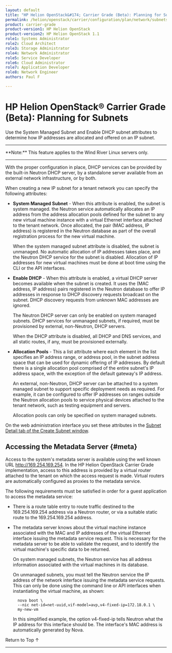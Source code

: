 ```yaml
---
layout: default
title: "HP Helion OpenStack&#174; Carrier Grade (Beta): Planning for Subnets"
permalink: /helion/openstack/carrier/configuration/plan/network/subnets/
product: carrier-grade
product-version1: HP Helion OpenStack
product-version2: HP Helion OpenStack 1.1
role1: Systems Administrator 
role2: Cloud Architect 
role3: Storage Administrator 
role4: Network Administrator 
role5: Service Developer 
role6: Cloud Administrator 
role7: Application Developer 
role8: Network Engineer 
authors: Paul F

---
```

<!--UNDER REVISION-->

<script>

function PageRefresh {
onLoad="window.refresh"
}

PageRefresh();

</script>

<!-- <p style="font-size: small;"> <a href="/helion/openstack/carrier/services/imaging/overview/">&#9664; PREV</a> | <a href="/helion/openstack/carrier/services/overview/">&#9650; UP</a> | <a href="/helion/openstack/carrier/services/object/overview/"> NEXT &#9654</a> </p> -->

# HP Helion OpenStack&#174; Carrier Grade (Beta): Planning for Subnets
<!-- From the Titanium Server Admin Guide -->

Use the System Managed Subnet and Enable DHCP subnet attributes to determine how IP addresses are allocated and offered on an IP subnet.

<hr>
**Note:** This feature applies to the Wind River Linux servers only.
<hr>

With the proper configuration in place, DHCP services can be provided by the built-in Neutron DHCP server, by a standalone server available from an external network infrastructure, or by both.

When creating a new IP subnet for a tenant network you can specify the following attributes:

* **System Managed Subnet** - When this attribute is enabled, the subnet is system managed. the Neutron service automatically allocates an IP address from the address allocation pools defined for the subnet to any new virtual machine instance with a virtual Ethernet interface attached to the tenant network. Once allocated, the pair (MAC address, IP address) is registered in the Neutron database as part of the overall registration process for the new virtual machine.

	When the system managed subnet attribute is disabled, the subnet is unmanaged. No automatic allocation of IP addresses takes place, and the Neutron DHCP service for the subnet is disabled. Allocation of IP addresses for new virtual machines must be done at boot time using the CLI or the API interfaces.

* **Enable DHCP** - When this attribute is enabled, a virtual DHCP server becomes available when the subnet is created. It uses the (MAC address, IP address) pairs registered in the Neutron database to offer IP addresses in response to DHCP discovery requests broadcast on the subnet. DHCP discovery requests from unknown MAC addresses are ignored.

	The Neutron DHCP server can only be enabled on system managed subnets. DHCP services for unmanaged subnets, if required, must be provisioned by external, non-Neutron, DHCP servers.

	When the DHCP attribute is disabled, all DHCP and DNS services, and all static routes, if any, must be provisioned externally.

* **Allocation Pools** - This a list attribute where each element in the list specifies an IP address range, or address pool, in the subnet address space that can be used for dynamic offering of IP addresses. By default there is a single allocation pool comprised of the entire subnet's IP address space, with the exception of the default gateway's IP address.

	An external, non-Neutron, DHCP server can be attached to a system managed subnet to support specific deployment needs as required. For example, it can be configured to offer IP addresses on ranges outside the Neutron allocation pools to service physical devices attached to the tenant network, such as testing equipment and servers.
	
	Allocation pools can only be specified on system managed subnets.

On the web administration interface you set these attributes in the [Subnet Detail tab of the Create Subnet window](/helion/commercial/carrier/dashboard/managing/network/subnet/).

## Accessing the Metadata Server {#meta}

Access to the system's metadata server is available using the well known URL http://169.254.169.254. In the HP Helion OpenStack Carrier Grade implementation, access to this address is provided by a virtual router attached to the tenant on which the access request is made. Virtual routers are automatically configured as proxies to the metadata service.

The following requirements must be satisfied in order for a guest application to access the metadata service:

* There is a route table entry to route traffic destined to the 169.254.169.254 address via a Neutron router, or via a suitable static route to the 169.254.169.254 address.
* The metadata server knows about the virtual machine instance associated with the MAC and IP addresses of the virtual Ethernet interface issuing the metadata service request. This is necessary for the metadata server to be able to validate the request, and to identify the virtual machine's specific data to be returned.

	On system managed subnets, the Neutron service has all address information associated with the virtual machines in its database.

	On unmanaged subnets, you must tell the Neutron service the IP address of the network interface issuing the metadata service requests. This can only be done using the command line or API interfaces when instantiating the virtual machine, as shown:

		nova boot \
		--nic net-id=net-uuid,vif-model=avp,v4-fixed-ip=172.18.0.1 \
		my-new-vm

	In this simplified example, the option v4-fixed-ip tells Neutron what the IP address for this interface should be. The interface's MAC address is automatically generated by Nova.

<a href="#top" style="padding:14px 0px 14px 0px; text-decoration: none;"> Return to Top &#8593; </a>
 
----